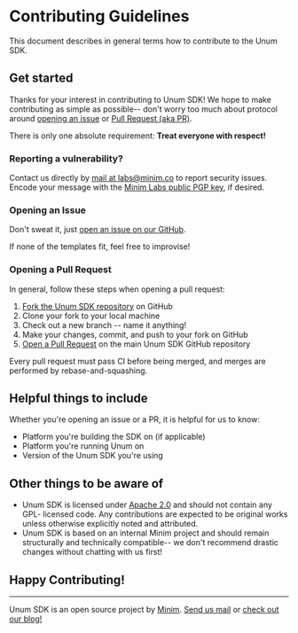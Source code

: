 Contributing Guidelines
=======================

This document describes in general terms how to contribute to the Unum SDK.


Get started
-----------

Thanks for your interest in contributing to Unum SDK! We hope to make 
contributing as simple as possible-- don't worry too much about protocol
around [opening an issue][1] or [Pull Request (aka PR)][2].

There is only one absolute requirement: **Treat everyone with respect!**


### Reporting a vulnerability?

Contact us directly by [mail at labs@minim.co][6] to report security issues. 
Encode your message with the [Minim Labs public PGP key][8], if desired.


### Opening an Issue

Don't sweat it, just [open an issue on our GitHub][1]. 

If none of the templates fit, feel free to improvise!


### Opening a Pull Request

In general, follow these steps when opening a pull request:

1. [Fork the Unum SDK repository][3] on GitHub
2. Clone your fork to your local machine
3. Check out a new branch -- name it anything!
4. Make your changes, commit, and push to your fork on GitHub
5. [Open a Pull Request][2] on the main Unum SDK GitHub repository

Every pull request must pass CI before being merged, and merges are performed
by rebase-and-squashing.


Helpful things to include
-------------------------

Whether you're opening an issue or a PR, it is helpful for us to know:

- Platform you're building the SDK on (if applicable)
- Platform you're running Unum on
- Version of the Unum SDK you're using


Other things to be aware of
---------------------------

- Unum SDK is licensed under [Apache 2.0][4] and should not contain any GPL-
  licensed code. Any contributions are expected to be original works unless
  otherwise explicitly noted and attributed.
- Unum SDK is based on an internal Minim project and should remain structurally
  and technically compatible-- we don't recommend drastic changes without 
  chatting with us first!


## Happy Contributing!


---

Unum SDK is an open source project by [Minim][5]. [Send us mail][6] or [check
out our blog!][7]

[1]: https://github.com/MinimSecure/unum-sdk/issues/new
[2]: https://github.com/MinimSecure/unum-sdk/compare
[3]: https://github.com/MinimSecure/unum-sdk/fork
[4]: https://github.com/MinimSecure/unum-sdk/blob/master/LICENSE
[5]: https://www.minim.co
[6]: mailto:labs@minim.co
[7]: https://www.minim.co/blog
[8]: https://github.com/MinimSecure/unum-sdk/blob/master/.minim-labs-pubkey.asc